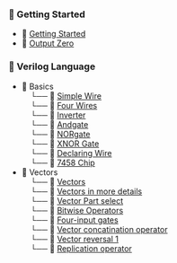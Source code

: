 ### 📁 Getting Started
- 📄 [Getting Started](https://github.com/t-swami/HDL-Bits/tree/main/Getting%20Started/Getting%20Started)  
- 📄 [Output Zero](https://github.com/t-swami/HDL-Bits/tree/main/Getting%20Started/Output%20Zero)

### 📁 Verilog Language
- 📁 Basics  
  &nbsp;&nbsp;&nbsp;&nbsp;└── 📄 [Simple Wire](https://github.com/t-swami/HDL-Bits/blob/main/Verilog%20Language/Basics/Simple%20wire.v) <br>
  &nbsp;&nbsp;&nbsp;&nbsp;└── 📄 [Four Wires](https://github.com/t-swami/HDL-Bits/blob/main/Verilog%20Language/Basics/Four%20Wires.v) <br>
  &nbsp;&nbsp;&nbsp;&nbsp;└── 📄 [Inverter](https://github.com/t-swami/HDL-Bits/blob/main/Verilog%20Language/Basics/inverter.v.txt) <br>
  &nbsp;&nbsp;&nbsp;&nbsp;└── 📄 [Andgate](https://github.com/t-swami/HDL-Bits/blob/main/Verilog%20Language/Basics/Andgate.v.txt) <br>
  &nbsp;&nbsp;&nbsp;&nbsp;└── 📄 [NORgate](https://github.com/t-swami/HDL-Bits/blob/main/Verilog%20Language/Basics/NOR%20Gate.v) <br>
  &nbsp;&nbsp;&nbsp;&nbsp;└── 📄 [XNOR Gate](https://github.com/t-swami/HDL-Bits/blob/main/Verilog%20Language/Basics/XNOR%20gate.v) <br>
  &nbsp;&nbsp;&nbsp;&nbsp;└── 📄 [Declaring Wire](https://github.com/t-swami/HDL-Bits/blob/main/Verilog%20Language/Basics/Declaring%20wire.v) <br>
  &nbsp;&nbsp;&nbsp;&nbsp;└── 📄 [7458 Chip](https://github.com/t-swami/HDL-Bits/blob/main/Verilog%20Language/Basics/7458%20Chip.v)<br>
- 📁 Vectors <br>
  &nbsp;&nbsp;&nbsp;&nbsp;└── 📄 [Vectors](https://github.com/t-swami/HDL-Bits/blob/main/Verilog%20Language/Vectors/Vectors.v)<br>
  &nbsp;&nbsp;&nbsp;&nbsp;└── 📄 [Vectors in more details](https://github.com/t-swami/HDL-Bits/blob/main/Verilog%20Language/Vectors/Vectors%20in%20more%20details.v)<br>
  &nbsp;&nbsp;&nbsp;&nbsp;└── 📄 [Vector Part select](https://github.com/t-swami/HDL-Bits/blob/main/Verilog%20Language/Vectors/Vector%20part%20select.v)<br>
  &nbsp;&nbsp;&nbsp;&nbsp;└── 📄 [Bitwise Operators](https://github.com/t-swami/HDL-Bits/blob/main/Verilog%20Language/Vectors/Bitwise%20operators.v)<br>
  &nbsp;&nbsp;&nbsp;&nbsp;└── 📄 [Four-input gates](https://github.com/t-swami/HDL-Bits/blob/main/Verilog%20Language/Vectors/Four-input%20gates.v)<br>
  &nbsp;&nbsp;&nbsp;&nbsp;└── 📄 [Vector concatination operator](https://github.com/t-swami/HDL-Bits/blob/main/Verilog%20Language/Vectors/Vector%20concatination%20operator.v)<br>
  &nbsp;&nbsp;&nbsp;&nbsp;└── 📄 [Vector reversal 1](https://github.com/t-swami/HDL-Bits/blob/main/Verilog%20Language/Vectors/Vector%20reversal%201.v)<br>
  &nbsp;&nbsp;&nbsp;&nbsp;└── 📄 [Replication operator](https://github.com/t-swami/HDL-Bits/blob/main/Verilog%20Language/Vectors/Replication%20operator.v)<br>



   
    




